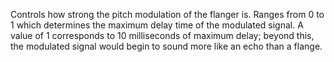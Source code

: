Controls how strong the pitch modulation of the flanger is. Ranges from 0
to 1 which determines the maximum delay time of the modulated signal. A
value of 1 corresponds to 10 milliseconds of maximum delay; beyond this,
the modulated signal would begin to sound more like an echo than a flange.